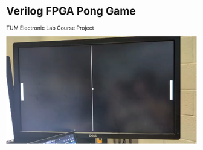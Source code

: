 # Verilog FPGA Pong Game

TUM Electronic Lab Course Project

[![Video](https://raw.githubusercontent.com/aloysf/Project_Pong_VHDL/main/assets/gameplay.png)](https://raw.githubusercontent.com/aloysf/Project_Pong_VHDL/main/assets/gameplay.mp4)